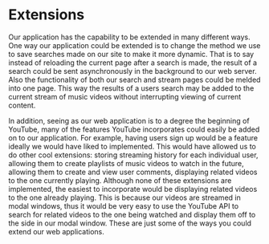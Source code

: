 Extensions
==========

Our application has the capability to be extended in many different ways. One way our application could 
be extended is to change the method we use to save searches made on our site to make it more dynamic. 
That is to say instead of reloading the current page after a search is made, the result of a search could
be sent asynchronously in the background to our web server. Also the functionality of both our search and
stream pages could be melded into one page. This way the results of a users search may be added to the 
current stream of music videos without interrupting viewing of current content.

In addition, seeing as our web application is to a degree the beginning of YouTube, many of the features
YouTube incorporates could easily be added on to our application. For example, having users sign up would
be a feature ideally we would have liked to implemented. This would have allowed us to do other cool 
extensions: storing streaming history for each individual user, allowing them to create playlists of music
videos to watch in the future, allowing them to create and view user comments, displaying related videos
to the one currently playing. Although none of these extensions are implemented, the easiest to incorporate
would be displaying related videos to the one already playing. This is because our videos are streamed in
modal windows, thus it would be very easy to use the YouTube API to search for related videos to the one 
being watched and display them off to the side in our modal window. These are just some of the ways you 
could extend our web applications.


